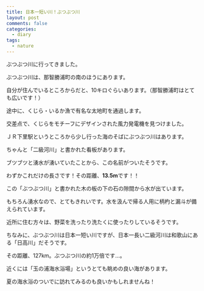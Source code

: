 ```yaml
---
title: 日本一短い川！ぶつぶつ川
layout: post
comments: false
categories:
  - diary
tags:
  - nature
---
```

ぶつぶつ川に行ってきました。

ぶつぶつ川は、那智勝浦町の南のほうにあります。

自分が住んでいるところからだと、10キロぐらいあります。（那智勝浦町はとても広いです！）

途中に、くじら・いるか漁で有名な太地町を通過します。

<amp-img src="/img/uploads/2009/10/butsubutsu-stream-1.jpg" alt="くじら風力発電" width="1200" height="900" layout="responsive"></amp-img>

交差点で、くじらをモチーフにデザインされた風力発電機を見つけました。

ＪＲ下里駅というところから少し行った海のそばにぶつぶつ川はあります。

<amp-img src="/img/uploads/2009/10/butsubutsu-stream-2.jpg" alt="ぶつぶつ川看板" width="1200" height="900" layout="responsive"></amp-img>

ちゃんと「二級河川」と書かれた看板があります。

ブツブツと湧水が湧いていたことから、この名前がついたそうです。

わずかこれだけの長さです！その距離、**13.5m**です！！

<amp-img src="/img/uploads/2009/10/butsubutsu-stream-3.jpg" alt="ぶつぶつ川全体" width="1200" height="900" layout="responsive"></amp-img>

この「ぶつぶつ川」と書かれた木の板の下の石の隙間から水が出ています。

<amp-img src="/img/uploads/2009/10/butsubutsu-stream-4.jpg" alt="ぶつぶつ川源流" width="1200" height="900" layout="responsive"></amp-img>

もちろん湧水なので、とてもきれいです。水を汲んで帰る人用に柄杓と漏斗が備えられています。

近所に住む方々は、野菜を洗ったり洗たくに使ったりしているそうです。

ちなみに、ぶつぶつ川は日本一短い川ですが、日本一長い二級河川は和歌山にある「日高川」だそうです。

その距離、127km。ぶつぶつ川の約1万倍です…。

近くには「玉の浦海水浴場」というとても眺めの良い海があります。

<amp-img src="/img/uploads/2009/10/butsubutsu-stream-5.jpg" alt="玉の浦" width="1200" height="900" layout="responsive"></amp-img>

夏の海水浴のついでに訪れてみるのも良いかもしれませんね！


 [1]: /img/uploads/2009/10/butsubutsu-stream-1.jpg
 [2]: /img/uploads/2009/10/butsubutsu-stream-2.jpg
 [3]: /img/uploads/2009/10/butsubutsu-stream-3.jpg
 [4]: /img/uploads/2009/10/butsubutsu-stream-4.jpg
 [5]: /img/uploads/2009/10/butsubutsu-stream-5.jpg
